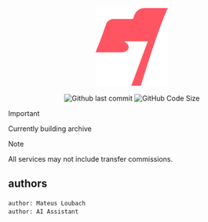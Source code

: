 <div align='center'>
    <img src="./documentation/docs/icon.png">
</div>

<div align='center'>

![Github last commit](https://img.shields.io/github/last-commit/mateusloubach/bank-resources?style=flat-square)
![GitHub Code Size](https://img.shields.io/github/repo-size/mateusloubach/bank-resources?style=flat-square&color=%23ff5563)


</div>

> [!IMPORTANT]
> Currently building archive

> [!NOTE]
> All services may not include transfer commissions.

## authors

``author: Mateus Loubach``<br/>
``author: AI Assistant``